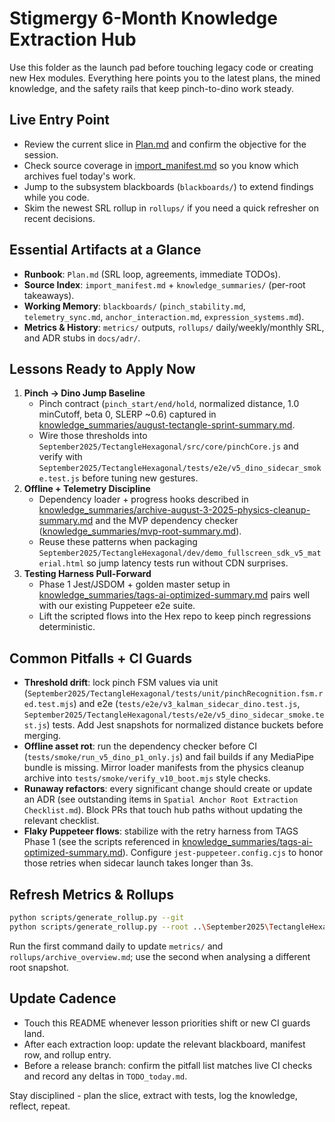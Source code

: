 <!--
STIGMERGY REVIEW HEADER
Status: First Pass Complete
Review started: 2025-09-17T08-32-43Z
Completed: 2025-09-18
Expires: 2025-09-24T08-32-43Z (auto-expire after 7 days)

Checklist:
- [ ] Update after each extraction loop
- [ ] Keep Plan/Manifest/Boards in sync
- [ ] Link new artifacts discovered during mining
-->

# Stigmergy 6-Month Knowledge Extraction Hub

Use this folder as the launch pad before touching legacy code or creating new Hex modules. Everything here points you to the latest plans, the mined knowledge, and the safety rails that keep pinch-to-dino work steady.

## Live Entry Point
- Review the current slice in [Plan.md](Plan.md) and confirm the objective for the session.
- Check source coverage in [import_manifest.md](import_manifest.md) so you know which archives fuel today's work.
- Jump to the subsystem blackboards (`blackboards/`) to extend findings while you code.
- Skim the newest SRL rollup in `rollups/` if you need a quick refresher on recent decisions.

## Essential Artifacts at a Glance
- **Runbook**: `Plan.md` (SRL loop, agreements, immediate TODOs).
- **Source Index**: `import_manifest.md` + `knowledge_summaries/` (per-root takeaways).
- **Working Memory**: `blackboards/` (`pinch_stability.md`, `telemetry_sync.md`, `anchor_interaction.md`, `expression_systems.md`).
- **Metrics & History**: `metrics/` outputs, `rollups/` daily/weekly/monthly SRL, and ADR stubs in `docs/adr/`.

## Lessons Ready to Apply Now
1. **Pinch -> Dino Jump Baseline**  
   - Pinch contract (`pinch_start/end/hold`, normalized distance, 1.0 minCutoff, beta 0, SLERP ~0.6) captured in [knowledge_summaries/august-tectangle-sprint-summary.md](knowledge_summaries/august-tectangle-sprint-summary.md).  
   - Wire those thresholds into `September2025/TectangleHexagonal/src/core/pinchCore.js` and verify with `September2025/TectangleHexagonal/tests/e2e/v5_dino_sidecar_smoke.test.js` before tuning new gestures.
2. **Offline + Telemetry Discipline**  
   - Dependency loader + progress hooks described in [knowledge_summaries/archive-august-3-2025-physics-cleanup-summary.md](knowledge_summaries/archive-august-3-2025-physics-cleanup-summary.md) and the MVP dependency checker ([knowledge_summaries/mvp-root-summary.md](knowledge_summaries/mvp-root-summary.md)).  
   - Reuse these patterns when packaging `September2025/TectangleHexagonal/dev/demo_fullscreen_sdk_v5_material.html` so jump latency tests run without CDN surprises.
3. **Testing Harness Pull-Forward**  
   - Phase 1 Jest/JSDOM + golden master setup in [knowledge_summaries/tags-ai-optimized-summary.md](knowledge_summaries/tags-ai-optimized-summary.md) pairs well with our existing Puppeteer e2e suite.  
   - Lift the scripted flows into the Hex repo to keep pinch regressions deterministic.

## Common Pitfalls + CI Guards
- **Threshold drift**: lock pinch FSM values via unit (`September2025/TectangleHexagonal/tests/unit/pinchRecognition.fsm.red.test.mjs`) and e2e (`tests/e2e/v3_kalman_sidecar_dino.test.js`, `September2025/TectangleHexagonal/tests/e2e/v5_dino_sidecar_smoke.test.js`) tests. Add Jest snapshots for normalized distance buckets before merging.
- **Offline asset rot**: run the dependency checker before CI (`tests/smoke/run_v5_dino_p1_only.js`) and fail builds if any MediaPipe bundle is missing. Mirror loader manifests from the physics cleanup archive into `tests/smoke/verify_v10_boot.mjs` style checks.
- **Runaway refactors**: every significant change should create or update an ADR (see outstanding items in `Spatial Anchor Root Extraction Checklist.md`). Block PRs that touch hub paths without updating the relevant checklist.
- **Flaky Puppeteer flows**: stabilize with the retry harness from TAGS Phase 1 (see the scripts referenced in [knowledge_summaries/tags-ai-optimized-summary.md](knowledge_summaries/tags-ai-optimized-summary.md)). Configure `jest-puppeteer.config.cjs` to honor those retries when sidecar launch takes longer than 3s.

## Refresh Metrics & Rollups
```bash
python scripts/generate_rollup.py --git
python scripts/generate_rollup.py --root ..\September2025\TectangleHexagonal
```
Run the first command daily to update `metrics/` and `rollups/archive_overview.md`; use the second when analysing a different root snapshot.

## Update Cadence
- Touch this README whenever lesson priorities shift or new CI guards land.
- After each extraction loop: update the relevant blackboard, manifest row, and rollup entry.
- Before a release branch: confirm the pitfall list matches live CI checks and record any deltas in `TODO_today.md`.

Stay disciplined - plan the slice, extract with tests, log the knowledge, reflect, repeat.




